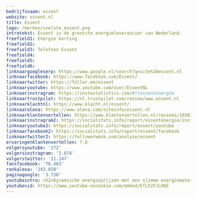 ```yaml
---
bedrijfsnaam: essent  
website: essent.nl   
title: Essent  
logo: /merken/snelste_essent.png  
introtekst: Essent is de grootste energieleverancier van Nederland.  
freefield1: Energie korting  
freefield2:   
freefield3: Telefoon Essent  
freefield4:   
freefield5:   
freefield6:   
linknaargoogleserp: https://www.google.nl/search?q=site%3Aessent.nl  
linknaarfacebook: https://www.facebook.com/Essent/  
linknaartwitter: https://foller.me/essent  
linknaaryoutube: https://www.youtube.com/user/EssentNL  
linknaarinstragram: https://instastatistics.com/#!/essentenergie  
linknaartrustpilot: https://nl.trustpilot.com/review/www.essent.nl  
linknaarklachtnl: https://www.klacht.nl/essent/  
linknaaralexa: https://www.alexa.com/siteinfo/essent.nl  
linknaarklantenvertellen: https://www.klantenvertellen.nl/reviews/1038383/essent  
linknaarinstragram2: https://socialstats.info/report/essentenergie/instagram  
linknaaryoutube2: https://socialstats.info/report/essent/youtube  
linknaarfacebook2: https://socialstats.info/report/essent/facebook  
linknaartwitter2: https://followerwonk.com/analyze/essent  
ervaringenklantenvertellen: 7,8  
volgersyoutube: '272'  
volgersinstragram: '2.074'  
volgerstwitter: '11.147'  
fansfacebook: '78.483'  
rankalexa: '243.650'  
paginagoogle: '3.730'  
youtubeintro: <h2>Dynamische energieprijzen met een slimme energiemeter</h2> Wat is nou een slimme meter, wat zijn de voordelen van een slimme meter voor jou en voor de netbeheerder. Betaal ik nu meer of minder voor mijn energie als ik een slimme meter heb. Meer over slimme meters en dynamische energieprijzen in de video van Essent. 
youtubevid: https://www.youtube-nocookie.com/embed/EfLX2FJLHQE  
---
```




